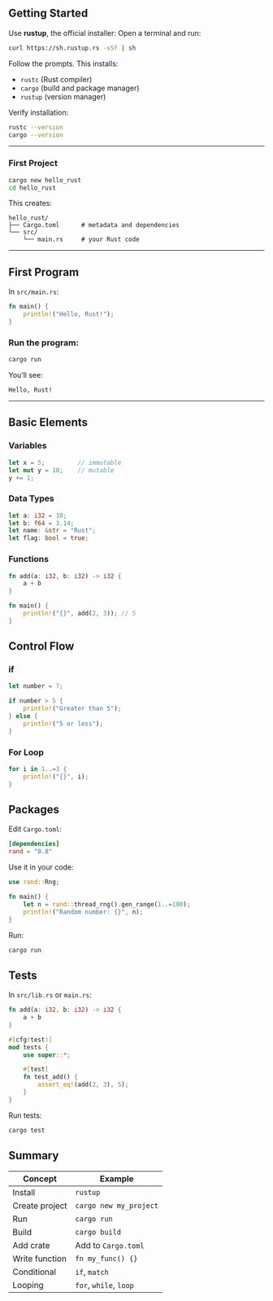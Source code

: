 
## Getting Started
Use **rustup**, the official installer:
Open a terminal and run:

```bash
curl https://sh.rustup.rs -sSf | sh
```

Follow the prompts. This installs:

* `rustc` (Rust compiler)
* `cargo` (build and package manager)
* `rustup` (version manager)
 
Verify installation:

```bash
rustc --version
cargo --version
```

---

### First Project 

```bash
cargo new hello_rust
cd hello_rust
```

This creates:

```
hello_rust/
├── Cargo.toml      # metadata and dependencies
└── src/
    └── main.rs     # your Rust code
```

---

## First Program

In `src/main.rs`:

```rust
fn main() {
    println!("Hello, Rust!");
}
```

### Run the program:

```bash
cargo run
```

You’ll see:

```
Hello, Rust!
```

---

## Basic Elements

### Variables

```rust
let x = 5;         // immutable
let mut y = 10;    // mutable
y += 1;
```

### Data Types

```rust
let a: i32 = 10;
let b: f64 = 3.14;
let name: &str = "Rust";
let flag: bool = true;
```

### Functions

```rust
fn add(a: i32, b: i32) -> i32 {
    a + b
}

fn main() {
    println!("{}", add(2, 3)); // 5
}
```


## Control Flow

### if
```rust
let number = 7;

if number > 5 {
    println!("Greater than 5");
} else {
    println!("5 or less");
}
```
### For Loop

```rust
for i in 1..=3 {
    println!("{}", i);
}
```


##  Packages 

Edit `Cargo.toml`:

```toml
[dependencies]
rand = "0.8"
```

Use it in your code:

```rust
use rand::Rng;

fn main() {
    let n = rand::thread_rng().gen_range(1..=100);
    println!("Random number: {}", n);
}
```

Run:

```bash
cargo run
```


## Tests

In `src/lib.rs` or `main.rs`:

```rust
fn add(a: i32, b: i32) -> i32 {
    a + b
}

#[cfg(test)]
mod tests {
    use super::*;

    #[test]
    fn test_add() {
        assert_eq!(add(2, 3), 5);
    }
}
```

Run tests:

```bash
cargo test
```



## Summary

| Concept        | Example                |
| -------------- | ---------------------- |
| Install        | `rustup`               |
| Create project | `cargo new my_project` |
| Run            | `cargo run`            |
| Build          | `cargo build`          |
| Add crate      | Add to `Cargo.toml`    |
| Write function | `fn my_func() {}`      |
| Conditional    | `if`, `match`          |
| Looping        | `for`, `while`, `loop` |